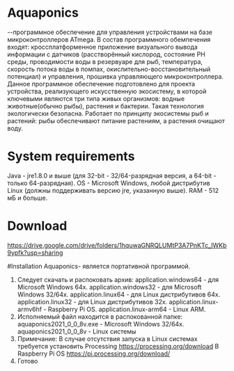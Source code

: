 # Aquaponics
--программное обеспечение для управления устройствами на базе микроконтроллеров ATmega. В состав программного обемпечения входят: кроссплатформенное приложение визуального вывода информации с датчиков (расстворённый кислород, состояние PH среды, проводимости воды в резервуаре для рыб, температура, скорость потока воды в помпах, окислительно-восстановительный потенциал) и управления, прошивка управляющего микроконтроллера.
Данное программное обеспечение подготовлено для проекта устройства, реализующего искусственную экосистему, в которой ключевыми являются три типа живых организмов: водные животные(обычно рыбы), растения и бактерии. Такая технология экологически безопасна. Работает по принципу экосистемы рыб и растений: рыбы обеспечивают питание растениям, а растения очищают воду.

# System requirements
Java - jre1.8.0 и выше (для 32-bit - 32/64-разрядная версия, а 64-bit - только 64-разрядная).
OS - Microsoft Windows, любой дистрибутив Linux (должны поддерживать версию jre, указанную выше).
RAM - 512 мБ и больше.

# Download
https://drive.google.com/drive/folders/1hquwaGNRQLUMtP3A7PnKTc_IWKb9ypfk?usp=sharing

#Installation
Aquaponics- является портативной программой.
1.  Следует скачать и распоковать архив:
application.windows64 - для Microsoft Windows 64х.
application.windows32 - для Microsoft Windows 32/64x.
application.linux64 - для Linux дистрибутивов 64х.
application.linux32 - для Linux дистрибутивов 32х.
application.linux-armv6hf - Raspberry Pi OS.
application.linux-arm64 - Linux ARM.
2.  Исполняемый файл находится в распокованной папке:
aquaponics2021_0_0_8v.exe - Microsoft Windows 32/64x.
aquaponics2021_0_0_8v - Linux системы
3. Примечание:
В случае отсутствия запуска в Linux системах требуется установить Processing
https://processing.org/download
В Raspberry Pi OS
https://pi.processing.org/download/
4.  Готово
